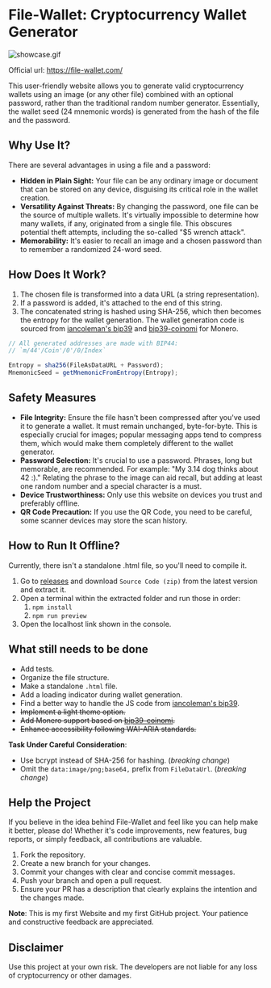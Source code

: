 # File-Wallet: Cryptocurrency Wallet Generator

![showcase.gif](https://github.com/AmphibianDev/file-wallet/assets/110111354/a90eede3-f111-460c-86af-dbe9fbbbb385)

Official url: https://file-wallet.com/

This user-friendly website allows you to generate valid cryptocurrency wallets using an image (or any other file) combined with an optional password, rather than the traditional random number generator. Essentially, the wallet seed (24 mnemonic words) is generated from the hash of the file and the password.

## Why Use It?

There are several advantages in using a file and a password:

- **Hidden in Plain Sight:** Your file can be any ordinary image or document that can be stored on any device, disguising its critical role in the wallet creation.
- **Versatility Against Threats:** By changing the password, one file can be the source of multiple wallets. It's virtually impossible to determine how many wallets, if any, originated from a single file. This obscures potential theft attempts, including the so-called "$5 wrench attack".
- **Memorability:** It's easier to recall an image and a chosen password than to remember a randomized 24-word seed.

## How Does It Work?

1. The chosen file is transformed into a data URL (a string representation).
2. If a password is added, it's attached to the end of this string.
3. The concatenated string is hashed using SHA-256, which then becomes the entropy for the wallet generation. The wallet generation code is sourced from [iancoleman's bip39](https://github.com/iancoleman/bip39) and [bip39-coinomi](https://github.com/Coinomi/bip39-coinomi) for Monero.

```javascript
// All generated addresses are made with BIP44:
// `m/44'/Coin'/0'/0/Index`

Entropy = sha256(FileAsDataURL + Password);
MnemonicSeed = getMnemonicFromEntropy(Entropy);
```

## Safety Measures

- **File Integrity:** Ensure the file hasn't been compressed after you've used it to generate a wallet. It must remain unchanged, byte-for-byte. This is especially crucial for images; popular messaging apps tend to compress them, which would make them completely different to the wallet generator.
- **Password Selection:** It's crucial to use a password. Phrases, long but memorable, are recommended. For example: "My 3.14 dog thinks about 42 :)." Relating the phrase to the image can aid recall, but adding at least one random number and a special character is a must.
- **Device Trustworthiness:** Only use this website on devices you trust and preferably offline.
- **QR Code Precaution:** If you use the QR Code, you need to be careful, some scanner devices may store the scan history.

## How to Run It Offline?

Currently, there isn't a standalone .html file, so you'll need to compile it.

1. Go to [releases](https://github.com/AmphibianDev/file-wallet/releases) and download `Source Code (zip)` from the latest version and extract it.
2. Open a terminal within the extracted folder and run those in order:
   1. `npm install`
   2. `npm run preview`
3. Open the localhost link shown in the console.

## What still needs to be done

- Add tests.
- Organize the file structure.
- Make a standalone `.html` file.
- Add a loading indicator during wallet generation.
- Find a better way to handle the JS code from [iancoleman's bip39](https://github.com/iancoleman/bip39).
- ~~Implement a light theme option.~~
- ~~Add Monero support based on [bip39-coinomi](https://github.com/Coinomi/bip39-coinomi).~~
- ~~Enhance accessibility following WAI-ARIA standards.~~

**Task Under Careful Consideration**:

- Use bcrypt instead of SHA-256 for hashing. (_breaking change_)
- Omit the `data:image/png;base64,` prefix from `FileDataUrl`. (_breaking change_)

## Help the Project

If you believe in the idea behind File-Wallet and feel like you can help make it better, please do! Whether it's code improvements, new features, bug reports, or simply feedback, all contributions are valuable.

1. Fork the repository.
2. Create a new branch for your changes.
3. Commit your changes with clear and concise commit messages.
4. Push your branch and open a pull request.
5. Ensure your PR has a description that clearly explains the intention and the changes made.

**Note**: This is my first Website and my first GitHub project. Your patience and constructive feedback are appreciated.

## Disclaimer

Use this project at your own risk. The developers are not liable for any loss of cryptocurrency or other damages.
